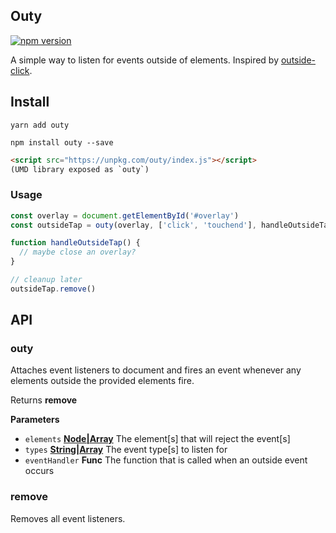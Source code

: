 ## Outy

[![npm version](https://badge.fury.io/js/outy.svg)](https://badge.fury.io/js/outy)

A simple way to listen for events outside of elements. Inspired by [outside-click](https://github.com/Aloompa/outside-click).

## Install

`yarn add outy`

`npm install outy --save`

```html
<script src="https://unpkg.com/outy/index.js"></script>
(UMD library exposed as `outy`)
```

### Usage
```js
const overlay = document.getElementById('#overlay')
const outsideTap = outy(overlay, ['click', 'touchend'], handleOutsideTap)

function handleOutsideTap() {
  // maybe close an overlay?
}

// cleanup later
outsideTap.remove()
```

## API

### outy

Attaches event listeners to document and fires an event whenever any elements outside the provided elements fire.

Returns **remove**

**Parameters**

-   `elements` **[Node|Array](https://developer.mozilla.org/en-US/docs/Web/API/Node)** The element[s] that will reject the event[s]
-   `types` **[String|Array](https://developer.mozilla.org/en-US/docs/Web/Events)** The event type[s] to listen for
-   `eventHandler` **Func** The function that is called when an outside event occurs

### remove

Removes all event listeners.
